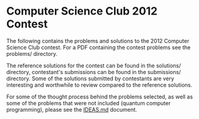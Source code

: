 Computer Science Club 2012 Contest
==================================

The following contains the problems and solutions to the 2012 Computer Science
Club contest. For a PDF containing the contest problems see the problems/ directory.

The reference solutions for the contest can be found in the solutions/ directory,
contestant's submissions can be found in the submissions/ directory. Some of the
solutions submitted by contestants are very interesting and worthwhile to review
compared to the reference solutions.

For some of the thought process behind the problems selected, as well as some of
the problems that were not included (quantum computer programming), please see
the [IDEAS.md](IDEAS.md) document.
